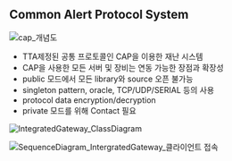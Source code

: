 ## Common Alert Protocol System

![cap_개념도](https://user-images.githubusercontent.com/62281279/76965912-7fcedc80-6968-11ea-9cbd-938d6b98c61e.jpg)

- TTA제정된 공통 프로토콜인 CAP을 이용한 재난 시스템
- CAP을 사용한 모든 서버 및 장비는 연동 가능한 장점과 확장성
- public 모드에서 모든 library와 source 오픈 불가능
- singleton pattern, oracle, TCP/UDP/SERIAL 등의 사용
- protocol data encryption/decryption
- private 모드를 위해 Contact 필요

![IntegratedGateway_ClassDiagram](https://user-images.githubusercontent.com/62281279/76965934-86f5ea80-6968-11ea-9ab6-1310eda32765.jpg)

![SequenceDiagram_IntergratedGateway_클라이언트 접속](https://user-images.githubusercontent.com/62281279/76965940-8b220800-6968-11ea-87a2-621d29f96dd9.jpg)
